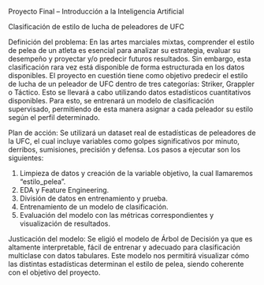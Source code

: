 Proyecto Final – Introducción a la Inteligencia Artificial

Clasificación de estilo de lucha de peleadores de UFC

Definición del problema:
En las artes marciales mixtas, comprender el estilo de pelea de un atleta es esencial para analizar su estrategia, evaluar su desempeño y proyectar y/o predecir futuros resultados. Sin embargo, esta clasificación rara vez está disponible de forma estructurada en los datos disponibles.
El proyecto en cuestión tiene como objetivo predecir el estilo de lucha de un peleador de UFC dentro de tres categorías: Striker, Grappler o Táctico. Esto se llevará a cabo utilizando datos estadísticos cuantitativos disponibles. Para esto, se entrenará un modelo de clasificación supervisado, permitiendo de esta manera asignar a cada peleador su estilo según el perfil determinado.

Plan de acción:
Se utilizará un dataset real de estadísticas de peleadores de la UFC, el cual incluye variables como golpes significativos por minuto, derribos, sumisiones, precisión y defensa.
Los pasos a ejecutar son los siguientes:
1.	Limpieza de datos y creación de la variable objetivo, la cual llamaremos “estilo_pelea”.
2.	EDA  y Feature Engineering.
3.	División de datos en entrenamiento y prueba.
4.	Entrenamiento de un modelo de clasificación.
5.	Evaluación del modelo con las métricas correspondientes y visualización de resultados.

Justicación del modelo:
Se eligió el modelo de Árbol de Decisión ya que es altamente interpretable, fácil de entrenar y adecuado para clasificación multiclase con datos tabulares. Este modelo nos permitirá visualizar cómo las distintas estadísticas determinan el estilo de pelea, siendo coherente con el objetivo del proyecto.
